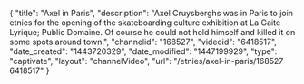{
    "title": "Axel in Paris",
    "description": "Axel Cruysberghs was in Paris to join etnies for the opening of the skateboarding culture exhibition at La Gaite Lyrique; Public Domaine. Of course he could not hold himself and killed it on some spots around town.",
    "channelid": "168527",
    "videoid": "6418517",
    "date_created": "1443720329",
    "date_modified": "1447199929",
    "type": "captivate",
    "layout": "channelVideo",
    "url": "\/etnies\/axel-in-paris\/168527-6418517"
}
